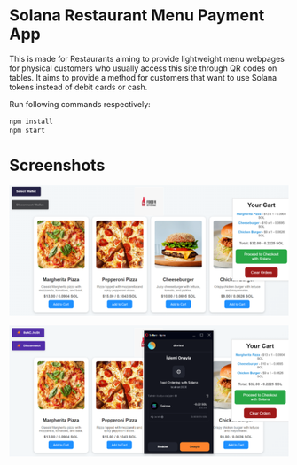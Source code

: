 # Solana Restaurant Menu Payment App

This is made for Restaurants aiming to provide lightweight menu webpages for physical customers who usually access this site through QR codes on tables. It aims to provide a method for customers that want to use Solana tokens instead of debit cards or cash.

Run following commands respectively:

```
npm install
npm start
```

# Screenshots

![ss1](ss1.png)

![ss2](ss2.png)